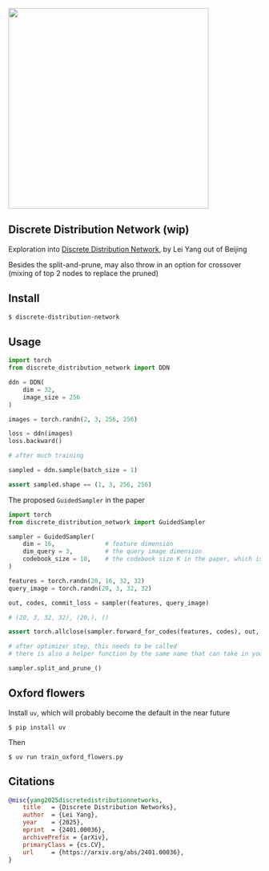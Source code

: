 <img src="./ddn.png" width="400px"></img>

## Discrete Distribution Network (wip)

Exploration into [Discrete Distribution Network](https://discrete-distribution-networks.github.io/), by Lei Yang out of Beijing

Besides the split-and-prune, may also throw in an option for crossover (mixing of top 2 nodes to replace the pruned)

## Install

```bash
$ discrete-distribution-network
```

## Usage

```python
import torch
from discrete_distribution_network import DDN

ddn = DDN(
    dim = 32,
    image_size = 256
)

images = torch.randn(2, 3, 256, 256)

loss = ddn(images)
loss.backward()

# after much training

sampled = ddn.sample(batch_size = 1)

assert sampled.shape == (1, 3, 256, 256)
```

The proposed `GuidedSampler` in the paper

```python
import torch
from discrete_distribution_network import GuidedSampler

sampler = GuidedSampler(
    dim = 16,              # feature dimension
    dim_query = 3,         # the query image dimension
    codebook_size = 10,    # the codebook size K in the paper, which is K separate projections of the features, which is then measured distance wise to the query image guide
)

features = torch.randn(20, 16, 32, 32)
query_image = torch.randn(20, 3, 32, 32)

out, codes, commit_loss = sampler(features, query_image)

# (20, 3, 32, 32), (20,), ()

assert torch.allclose(sampler.forward_for_codes(features, codes), out, atol = 1e-5)

# after optimizer step, this needs to be called
# there is also a helper function by the same name that can take in your module and will invoke all of the guided samplers

sampler.split_and_prune_()
```

## Oxford flowers

Install `uv`, which will probably become the default in the near future

```shell
$ pip install uv
```

Then

```shell
$ uv run train_oxford_flowers.py
```

## Citations

```bibtex
@misc{yang2025discretedistributionnetworks,
    title   = {Discrete Distribution Networks}, 
    author  = {Lei Yang},
    year    = {2025},
    eprint  = {2401.00036},
    archivePrefix = {arXiv},
    primaryClass = {cs.CV},
    url     = {https://arxiv.org/abs/2401.00036}, 
}
```
